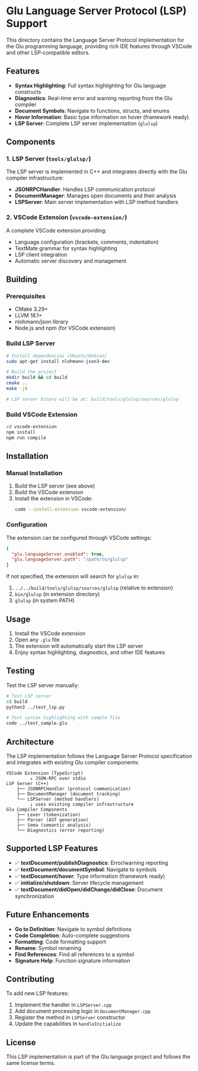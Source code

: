 # Glu Language Server Protocol (LSP) Support

This directory contains the Language Server Protocol implementation for the Glu programming language, providing rich IDE features through VSCode and other LSP-compatible editors.

## Features

- **Syntax Highlighting**: Full syntax highlighting for Glu language constructs
- **Diagnostics**: Real-time error and warning reporting from the Glu compiler
- **Document Symbols**: Navigate to functions, structs, and enums
- **Hover Information**: Basic type information on hover (framework ready)
- **LSP Server**: Complete LSP server implementation (`glulsp`)

## Components

### 1. LSP Server (`tools/glulsp/`)

The LSP server is implemented in C++ and integrates directly with the Glu compiler infrastructure:

- **JSONRPCHandler**: Handles LSP communication protocol
- **DocumentManager**: Manages open documents and their analysis
- **LSPServer**: Main server implementation with LSP method handlers

### 2. VSCode Extension (`vscode-extension/`)

A complete VSCode extension providing:

- Language configuration (brackets, comments, indentation)
- TextMate grammar for syntax highlighting
- LSP client integration
- Automatic server discovery and management

## Building

### Prerequisites

- CMake 3.29+
- LLVM 18.1+
- nlohmann/json library
- Node.js and npm (for VSCode extension)

### Build LSP Server

```bash
# Install dependencies (Ubuntu/Debian)
sudo apt-get install nlohmann-json3-dev

# Build the project
mkdir build && cd build
cmake ..
make -j8

# LSP server binary will be at: build/tools/glulsp/sources/glulsp
```

### Build VSCode Extension

```bash
cd vscode-extension
npm install
npm run compile
```

## Installation

### Manual Installation

1. Build the LSP server (see above)
2. Build the VSCode extension
3. Install the extension in VSCode:
   ```bash
   code --install-extension vscode-extension/
   ```

### Configuration

The extension can be configured through VSCode settings:

```json
{
  "glu.languageServer.enabled": true,
  "glu.languageServer.path": "/path/to/glulsp"
}
```

If not specified, the extension will search for `glulsp` in:
1. `../../build/tools/glulsp/sources/glulsp` (relative to extension)
2. `bin/glulsp` (in extension directory)
3. `glulsp` (in system PATH)

## Usage

1. Install the VSCode extension
2. Open any `.glu` file
3. The extension will automatically start the LSP server
4. Enjoy syntax highlighting, diagnostics, and other IDE features

## Testing

Test the LSP server manually:

```bash
# Test LSP server
cd build
python3 ../test_lsp.py

# Test syntax highlighting with sample file
code ../test_sample.glu
```

## Architecture

The LSP implementation follows the Language Server Protocol specification and integrates with existing Glu compiler components:

```
VSCode Extension (TypeScript)
         ↓ JSON-RPC over stdio
LSP Server (C++)
    ├── JSONRPCHandler (protocol communication)
    ├── DocumentManager (document tracking)
    └── LSPServer (method handlers)
         ↓ uses existing compiler infrastructure
Glu Compiler Components
    ├── Lexer (tokenization)
    ├── Parser (AST generation)
    ├── Sema (semantic analysis)
    └── Diagnostics (error reporting)
```

## Supported LSP Features

- ✅ **textDocument/publishDiagnostics**: Error/warning reporting
- ✅ **textDocument/documentSymbol**: Navigate to symbols
- ✅ **textDocument/hover**: Type information (framework ready)
- ✅ **initialize/shutdown**: Server lifecycle management
- ✅ **textDocument/didOpen/didChange/didClose**: Document synchronization

## Future Enhancements

- **Go to Definition**: Navigate to symbol definitions
- **Code Completion**: Auto-complete suggestions
- **Formatting**: Code formatting support
- **Rename**: Symbol renaming
- **Find References**: Find all references to a symbol
- **Signature Help**: Function signature information

## Contributing

To add new LSP features:

1. Implement the handler in `LSPServer.cpp`
2. Add document processing logic in `DocumentManager.cpp`
3. Register the method in `LSPServer` constructor
4. Update the capabilities in `handleInitialize`

## License

This LSP implementation is part of the Glu language project and follows the same license terms.